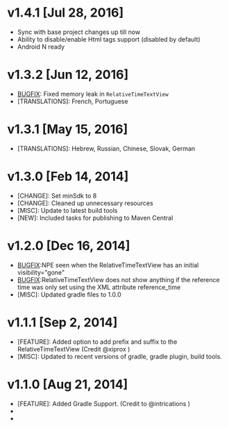 v1.4.1 [Jul 28, 2016]
========

  - Sync with base project changes up till now
  - Ability to disable/enable Html tags support (disabled by default)
  - Android N ready


v1.3.2 [Jun 12, 2016]
========

  - [BUGFIX]: Fixed memory leak in `RelativeTimeTextView`
  - [TRANSLATIONS]: French, Portuguese



v1.3.1 [May 15, 2016]
========

  - [TRANSLATIONS]: Hebrew, Russian, Chinese, Slovak, German


v1.3.0 [Feb 14, 2014]
========

  - [CHANGE]: Set minSdk to 8
  - [CHANGE]: Cleaned up unnecessary resources
  - [MISC]: Update to latest build tools
  - [NEW]: Included tasks for publishing to Maven Central


v1.2.0 [Dec 16, 2014]
========

  - [BUGFIX]:NPE seen when the RelativeTimeTextView has an initial visibility="gone"
  - [BUGFIX]:RelativeTimeTextView does not show anything if the reference time was only set using the XML attribute reference_time
  - [MISC]: Updated gradle files to 1.0.0


v1.1.1 [Sep 2, 2014]
========

  - [FEATURE]: Added option to add prefix and suffix to the RelativeTimeTextView (Credit @xiprox )
  - [MISC]: Updated to recent versions of gradle, gradle plugin, build tools.



v1.1.0 [Aug 21, 2014]
========

  - [FEATURE]: Added Gradle Support. (Credit to @intrications )
  - [BUGFIX]: #2
  - [BUGFIX]: #4


